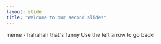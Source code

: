 ```yaml
---
layout: slide
title: "Welcome to our second slide!"
---
```

meme - hahahah that's funny
Use the left arrow to go back!
